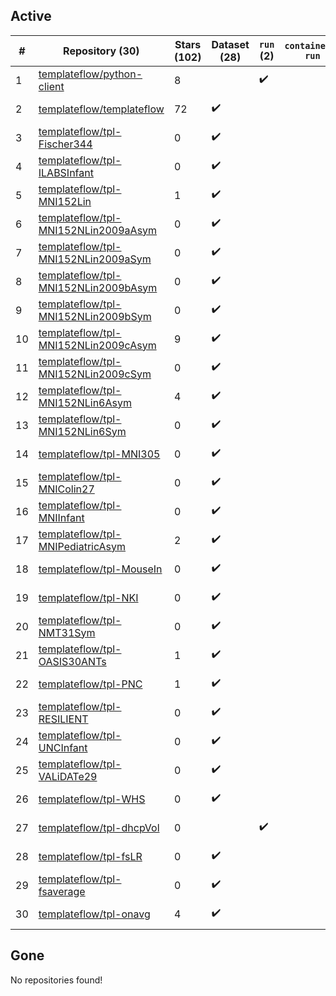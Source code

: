 ## Active
| # | Repository (30) | Stars (102) | Dataset (28) | `run` (2) | `containers-run` | Last Modified |
| --- | --- | --- | --- | --- | --- | --- |
| 1 | [templateflow/python-client](https://github.com/templateflow/python-client) | 8 |  | :heavy_check_mark: |  | 2024-09-14 22:45:31+00:00 |
| 2 | [templateflow/templateflow](https://github.com/templateflow/templateflow) | 72 | :heavy_check_mark: |  |  | 2024-04-15 09:57:26+00:00 |
| 3 | [templateflow/tpl-Fischer344](https://github.com/templateflow/tpl-Fischer344) | 0 | :heavy_check_mark: |  |  | 2022-03-28 22:25:11+00:00 |
| 4 | [templateflow/tpl-ILABSInfant](https://github.com/templateflow/tpl-ILABSInfant) | 0 | :heavy_check_mark: |  |  | 2019-02-22 10:52:37+00:00 |
| 5 | [templateflow/tpl-MNI152Lin](https://github.com/templateflow/tpl-MNI152Lin) | 1 | :heavy_check_mark: |  |  | 2022-03-25 13:10:17+00:00 |
| 6 | [templateflow/tpl-MNI152NLin2009aAsym](https://github.com/templateflow/tpl-MNI152NLin2009aAsym) | 0 | :heavy_check_mark: |  |  | 2022-03-31 05:25:47+00:00 |
| 7 | [templateflow/tpl-MNI152NLin2009aSym](https://github.com/templateflow/tpl-MNI152NLin2009aSym) | 0 | :heavy_check_mark: |  |  | 2022-03-31 05:54:15+00:00 |
| 8 | [templateflow/tpl-MNI152NLin2009bAsym](https://github.com/templateflow/tpl-MNI152NLin2009bAsym) | 0 | :heavy_check_mark: |  |  | 2022-03-30 21:29:21+00:00 |
| 9 | [templateflow/tpl-MNI152NLin2009bSym](https://github.com/templateflow/tpl-MNI152NLin2009bSym) | 0 | :heavy_check_mark: |  |  | 2022-03-30 21:29:18+00:00 |
| 10 | [templateflow/tpl-MNI152NLin2009cAsym](https://github.com/templateflow/tpl-MNI152NLin2009cAsym) | 9 | :heavy_check_mark: |  |  | 2024-03-26 14:45:37+00:00 |
| 11 | [templateflow/tpl-MNI152NLin2009cSym](https://github.com/templateflow/tpl-MNI152NLin2009cSym) | 0 | :heavy_check_mark: |  |  | 2022-01-06 22:32:28+00:00 |
| 12 | [templateflow/tpl-MNI152NLin6Asym](https://github.com/templateflow/tpl-MNI152NLin6Asym) | 4 | :heavy_check_mark: |  |  | 2022-01-06 22:31:35+00:00 |
| 13 | [templateflow/tpl-MNI152NLin6Sym](https://github.com/templateflow/tpl-MNI152NLin6Sym) | 0 | :heavy_check_mark: |  |  | 2022-01-06 22:33:02+00:00 |
| 14 | [templateflow/tpl-MNI305](https://github.com/templateflow/tpl-MNI305) | 0 | :heavy_check_mark: |  |  | 2022-01-06 22:31:46+00:00 |
| 15 | [templateflow/tpl-MNIColin27](https://github.com/templateflow/tpl-MNIColin27) | 0 | :heavy_check_mark: |  |  | 2022-08-03 17:53:14+00:00 |
| 16 | [templateflow/tpl-MNIInfant](https://github.com/templateflow/tpl-MNIInfant) | 0 | :heavy_check_mark: |  |  | 2022-01-06 22:31:54+00:00 |
| 17 | [templateflow/tpl-MNIPediatricAsym](https://github.com/templateflow/tpl-MNIPediatricAsym) | 2 | :heavy_check_mark: |  |  | 2022-01-06 22:28:55+00:00 |
| 18 | [templateflow/tpl-MouseIn](https://github.com/templateflow/tpl-MouseIn) | 0 | :heavy_check_mark: |  |  | 2022-04-14 22:06:54+00:00 |
| 19 | [templateflow/tpl-NKI](https://github.com/templateflow/tpl-NKI) | 0 | :heavy_check_mark: |  |  | 2022-01-06 22:32:03+00:00 |
| 20 | [templateflow/tpl-NMT31Sym](https://github.com/templateflow/tpl-NMT31Sym) | 0 | :heavy_check_mark: |  |  | 2022-03-31 18:24:49+00:00 |
| 21 | [templateflow/tpl-OASIS30ANTs](https://github.com/templateflow/tpl-OASIS30ANTs) | 1 | :heavy_check_mark: |  |  | 2022-03-31 06:46:22+00:00 |
| 22 | [templateflow/tpl-PNC](https://github.com/templateflow/tpl-PNC) | 1 | :heavy_check_mark: |  |  | 2024-02-13 14:47:58+00:00 |
| 23 | [templateflow/tpl-RESILIENT](https://github.com/templateflow/tpl-RESILIENT) | 0 | :heavy_check_mark: |  |  | 2022-01-11 09:59:40+00:00 |
| 24 | [templateflow/tpl-UNCInfant](https://github.com/templateflow/tpl-UNCInfant) | 0 | :heavy_check_mark: |  |  | 2022-01-06 22:33:35+00:00 |
| 25 | [templateflow/tpl-VALiDATe29](https://github.com/templateflow/tpl-VALiDATe29) | 0 | :heavy_check_mark: |  |  | 2022-01-06 22:32:20+00:00 |
| 26 | [templateflow/tpl-WHS](https://github.com/templateflow/tpl-WHS) | 0 | :heavy_check_mark: |  |  | 2022-03-04 09:17:14+00:00 |
| 27 | [templateflow/tpl-dhcpVol](https://github.com/templateflow/tpl-dhcpVol) | 0 |  | :heavy_check_mark: |  | 2024-02-14 21:24:45+00:00 |
| 28 | [templateflow/tpl-fsLR](https://github.com/templateflow/tpl-fsLR) | 0 | :heavy_check_mark: |  |  | 2022-04-15 08:23:13+00:00 |
| 29 | [templateflow/tpl-fsaverage](https://github.com/templateflow/tpl-fsaverage) | 0 | :heavy_check_mark: |  |  | 2024-04-15 09:10:29+00:00 |
| 30 | [templateflow/tpl-onavg](https://github.com/templateflow/tpl-onavg) | 4 | :heavy_check_mark: |  |  | 2024-02-09 21:12:19+00:00 |

## Gone
No repositories found!
